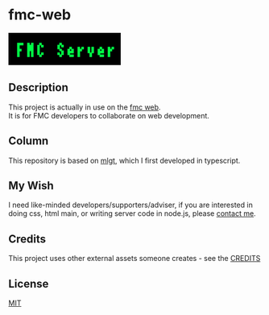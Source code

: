 # fmc-web

[![Banner](https://github.com/bella2391/branding/blob/master/banner/fmc.png "Banner")](https://keyp.f5.si/)  

## Description
This project is actually in use on the [fmc web](https://keyp.f5.si/dev/).  
It is for FMC developers to collaborate on web development.  

## Column
This repository is based on [mlgt](https://github.com/bella2391/mlgt), which I first developed in typescript.  

## My Wish
I need like-minded developers/supporters/adviser, if you are interested in doing css, html main, or writing server code in node.js, please [contact me](https://github.com/bella2391#contact-).

## Credits
This project uses other external assets someone creates - see the [CREDITS](CREDITS)

## License
[MIT](LICENSE)
